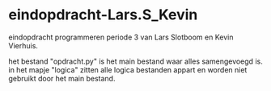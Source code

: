 # eindopdracht-Lars.S_Kevin
eindopdracht programmeren periode 3 van Lars Slotboom en Kevin Vierhuis.

het bestand "opdracht.py" is het main bestand waar alles samengevoegd is.
in het mapje "logica" zitten alle logica bestanden appart en worden niet gebruikt door het main bestand.
